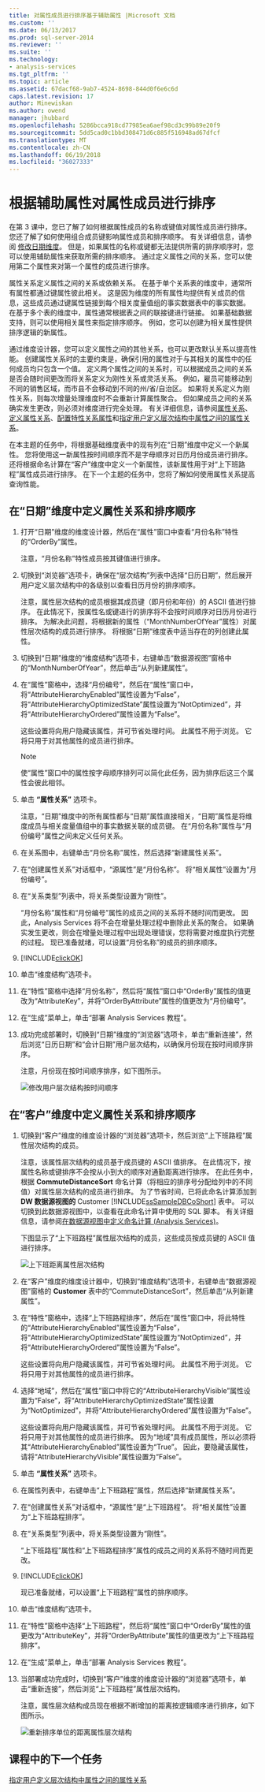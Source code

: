```yaml
---
title: 对属性成员进行排序基于辅助属性 |Microsoft 文档
ms.custom: ''
ms.date: 06/13/2017
ms.prod: sql-server-2014
ms.reviewer: ''
ms.suite: ''
ms.technology:
- analysis-services
ms.tgt_pltfrm: ''
ms.topic: article
ms.assetid: 67dacf68-9ab7-4524-8698-844d0f6e6c6d
caps.latest.revision: 17
author: Minewiskan
ms.author: owend
manager: jhubbard
ms.openlocfilehash: 5286bcca918cd77985ea6aef98cd3c99b89e20f9
ms.sourcegitcommit: 5dd5cad0c1bbd308471d6c885f516948ad67dfcf
ms.translationtype: MT
ms.contentlocale: zh-CN
ms.lasthandoff: 06/19/2018
ms.locfileid: "36027333"
---
```

# <a name="sorting-attribute-members-based-on-a-secondary-attribute"></a>根据辅助属性对属性成员进行排序
  在第 3 课中，您已了解了如何根据属性成员的名称或键值对属性成员进行排序。 您还了解了如何使用组合成员键影响属性成员和排序顺序。 有关详细信息，请参阅 [修改日期维度](../analysis-services/lesson-3-4-modifying-the-date-dimension.md)。 但是，如果属性的名称或键都无法提供所需的排序顺序时，您可以使用辅助属性来获取所需的排序顺序。 通过定义属性之间的关系，您可以使用第二个属性来对第一个属性的成员进行排序。  
  
 属性关系定义属性之间的关系或依赖关系。 在基于单个关系表的维度中，通常所有属性都通过键属性彼此相关。 这是因为维度的所有属性均提供有关成员的信息，这些成员通过键属性链接到每个相关度量值组的事实数据表中的事实数据。 在基于多个表的维度中，属性通常根据表之间的联接键进行链接。 如果基础数据支持，则可以使用相关属性来指定排序顺序。 例如，您可以创建为相关属性提供排序逻辑的新属性。  
  
 通过维度设计器，您可以定义属性之间的其他关系，也可以更改默认关系以提高性能。 创建属性关系时的主要约束是，确保引用的属性对于与其相关的属性中的任何成员均只包含一个值。 定义两个属性之间的关系时，可以根据成员之间的关系是否会随时间更改而将关系定义为刚性关系或灵活关系。 例如，雇员可能移动到不同的销售区域，而市县不会移动到不同的州/省/自治区。 如果将关系定义为刚性关系，则每次增量处理维度时不会重新计算属性聚合。 但如果成员之间的关系确实发生更改，则必须对维度进行完全处理。 有关详细信息，请参阅[属性关系](multidimensional-models-olap-logical-dimension-objects/attribute-relationships.md)、[定义属性关系](multidimensional-models/attribute-relationships-define.md)、[配置特性关系属性](multidimensional-models/attribute-relationships-configure-attribute-properties.md)和[指定用户定义层次结构中属性之间的属性关系](4-6-specifying-attribute-relationships-in-user-defined-hierarchy.md)。  
  
 在本主题的任务中，将根据基础维度表中的现有列在“日期”维度中定义一个新属性。 您将使用这一新属性按时间顺序而不是字母顺序对日历月份成员进行排序。 还将根据命名计算在“客户”维度中定义一个新属性，该新属性用于对“上下班路程”属性成员进行排序。 在下一个主题的任务中，您将了解如何使用属性关系提高查询性能。  
  
## <a name="defining-an-attribute-relationship-and-sort-order-in-the-date-dimension"></a>在“日期”维度中定义属性关系和排序顺序  
  
1.  打开“日期”维度的维度设计器，然后在“属性”窗口中查看“月份名称”特性的“OrderBy”属性。  
  
     注意，“月份名称”特性成员按其键值进行排序。  
  
2.  切换到“浏览器”选项卡，确保在“层次结构”列表中选择“日历日期”，然后展开用户定义层次结构中的各级别以查看日历月份的排序顺序。  
  
     注意，属性层次结构的成员根据其成员键（即月份和年份）的 ASCII 值进行排序。 在此情况下，按属性名或键进行的排序将不会按时间顺序对日历月份进行排序。 为解决此问题，将根据新的属性（“MonthNumberOfYear”属性）对属性层次结构的成员进行排序。 将根据“日期”维度表中适当存在的列创建此属性。  
  
3.  切换到“日期”维度的“维度结构”选项卡，右键单击“数据源视图”窗格中的“MonthNumberOfYear”，然后单击“从列新建属性”。  
  
4.  在“属性”窗格中，选择“月份编号”，然后在“属性”窗口中，将“AttributeHierarchyEnabled”属性设置为“False”，将“AttributeHierarchyOptimizedState”属性设置为“NotOptimized”，并将“AttributeHierarchyOrdered”属性设置为“False”。  
  
     这些设置将向用户隐藏该属性，并可节省处理时间。 此属性不用于浏览。 它将只用于对其他属性的成员进行排序。  
  
    > [!NOTE]  
    >  使“属性”窗口中的属性按字母顺序排列可以简化此任务，因为排序后这三个属性会彼此相邻。  
  
5.  单击 **“属性关系”** 选项卡。  
  
     注意，“日期”维度中的所有属性都与“日期”属性直接相关，“日期”属性是将维度成员与相关度量值组中的事实数据关联的成员键。 在“月份名称”属性与“月份编号”属性之间未定义任何关系。  
  
6.  在关系图中，右键单击“月份名称”属性，然后选择“新建属性关系”。  
  
7.  在“创建属性关系”对话框中，“源属性”是“月份名称”。 将“相关属性”设置为“月份编号”。  
  
8.  在“关系类型”列表中，将关系类型设置为“刚性”。  
  
     “月份名称”属性和“月份编号”属性的成员之间的关系将不随时间而更改。 因此，Analysis Services 将不会在增量处理过程中删除此关系的聚合。 如果确实发生更改，则会在增量处理过程中出现处理错误，您将需要对维度执行完整的过程。 现已准备就绪，可以设置“月份名称”的成员的排序顺序。  
  
9. [!INCLUDE[clickOK](../includes/clickok-md.md)]  
  
10. 单击“维度结构”选项卡。  
  
11. 在“特性”窗格中选择“月份名称”，然后将“属性”窗口中“OrderBy”属性的值更改为“AttributeKey”，并将“OrderByAttribute”属性的值更改为“月份编号”。  
  
12. 在“生成”菜单上，单击“部署 Analysis Services 教程”。  
  
13. 成功完成部署时，切换到“日期”维度的“浏览器”选项卡，单击“重新连接”，然后浏览“日历日期”和“会计日期”用户层次结构，以确保月份现在按时间顺序排序。  
  
     注意，月份现在按时间顺序排序，如下图所示。  
  
     ![修改用户层次结构按时间顺序](../../2014/tutorials/media/l4-memberproperties-3.gif "修改用户层次结构按时间顺序")  
  
## <a name="defining-attribute-relationships-and-sort-order-in-the-customer-dimension"></a>在“客户”维度中定义属性关系和排序顺序  
  
1.  切换到“客户”维度的维度设计器的“浏览器”选项卡，然后浏览“上下班路程”属性层次结构的成员。  
  
     注意，该属性层次结构的成员基于成员键的 ASCII 值排序。 在此情况下，按属性名称或键排序不会按从小到大的顺序对通勤距离进行排序。 在此任务中，根据 **CommuteDistanceSort** 命名计算（将相应的排序号分配给列中的不同值）对属性层次结构的成员进行排序。 为了节省时间，已将此命名计算添加到 **DW 数据源视图的** Customer [!INCLUDE[ssSampleDBCoShort](../includes/sssampledbcoshort-md.md)] 表中。 可以切换到此数据源视图中，以查看在此命名计算中使用的 SQL 脚本。 有关详细信息，请参阅[在数据源视图中定义命名计算 (Analysis Services)](multidimensional-models/define-named-calculations-in-a-data-source-view-analysis-services.md)。  
  
     下图显示了“上下班路程”属性层次结构的成员，这些成员按成员键的 ASCII 值进行排序。  
  
     ![上下班距离属性层次结构](../../2014/tutorials/media/l4-memberproperties-4.gif "单位的距离属性层次结构")  
  
2.  在“客户”维度的维度设计器中，切换到“维度结构”选项卡，右键单击“数据源视图”窗格的 **Customer** 表中的“CommuteDistanceSort”，然后单击“从列新建属性”。  
  
3.  在“特性”窗格中，选择“上下班路程排序”，然后在“属性”窗口中，将此特性的“AttributeHierarchyEnabled”属性设置为“False”，将“AttributeHierarchyOptimizedState”属性设置为“NotOptimized”，并将“AttributeHierarchyOrdered”属性设置为“False”。  
  
     这些设置将向用户隐藏该属性，并可节省处理时间。 此属性不用于浏览。 它将只用于对其他属性的成员进行排序。  
  
4.  选择“地域”，然后在“属性”窗口中将它的“AttributeHierarchyVisible”属性设置为“False”，将“AttributeHierarchyOptimizedState”属性设置为“NotOptimized”，并将“AttributeHierarchyOrdered”属性设置为“False”。  
  
     这些设置将向用户隐藏该属性，并可节省处理时间。 此属性不用于浏览。 它将只用于对其他属性的成员进行排序。 因为“地域”具有成员属性，所以必须将其“AttributeHierarchyEnabled”属性设置为“True”。 因此，要隐藏该属性，请将“AttributeHierarchyVisible”属性设置为“False”。  
  
5.  单击 **“属性关系”** 选项卡。  
  
6.  在属性列表中，右键单击“上下班路程”属性，然后选择“新建属性关系”。  
  
7.  在“创建属性关系”对话框中，“源属性”是“上下班路程”。 将“相关属性”设置为“上下班路程排序”。  
  
8.  在“关系类型”列表中，将关系类型设置为“刚性”。  
  
     “上下班路程”属性和“上下班路程排序”属性的成员之间的关系将不随时间而更改。  
  
9. [!INCLUDE[clickOK](../includes/clickok-md.md)]  
  
     现已准备就绪，可以设置“上下班路程”属性的排序顺序。  
  
10. 单击“维度结构”选项卡。  
  
11. 在“特性”窗格中选择“上下班路程”，然后将“属性”窗口中“OrderBy”属性的值更改为“AttributeKey”，并将“OrderByAttribute”属性的值更改为“上下班路程排序”。  
  
12. 在“生成”菜单上，单击“部署 Analysis Services 教程”。  
  
13. 当部署成功完成时，切换到“客户”维度的维度设计器的“浏览器”选项卡，单击“重新连接”，然后浏览“上下班路程”属性层次结构。  
  
     注意，属性层次结构成员现在根据不断增加的距离按逻辑顺序进行排序，如下图所示。  
  
     ![重新排序单位的距离属性层次结构](../../2014/tutorials/media/l4-memberproperties-5.gif "Re-sorted 上下班距离属性层次结构")  
  
## <a name="next-task-in-lesson"></a>课程中的下一个任务  
 [指定用户定义层次结构中属性之间的属性关系](4-6-specifying-attribute-relationships-in-user-defined-hierarchy.md)  
  
  